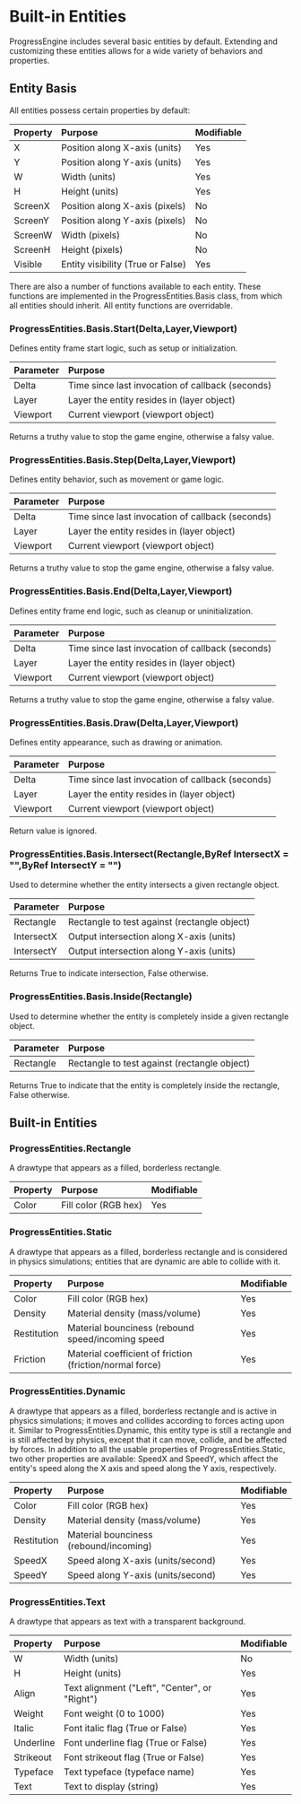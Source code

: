 Built-in Entities
=================
ProgressEngine includes several basic entities by default. Extending and customizing these entities allows for a wide variety of behaviors and properties.

Entity Basis
------------

All entities possess certain properties by default:

| Property    | Purpose                                | Modifiable |
|:------------|:---------------------------------------|:-----------|
| X           | Position along X-axis (units)          | Yes        |
| Y           | Position along Y-axis (units)          | Yes        |
| W           | Width (units)                          | Yes        |
| H           | Height (units)                         | Yes        |
| ScreenX     | Position along X-axis (pixels)         | No         |
| ScreenY     | Position along Y-axis (pixels)         | No         |
| ScreenW     | Width (pixels)                         | No         |
| ScreenH     | Height (pixels)                        | No         |
| Visible     | Entity visibility (True or False)      | Yes        |

There are also a number of functions available to each entity. These functions are implemented in the ProgressEntities.Basis class, from which all entities should inherit. All entity functions are overridable.

### ProgressEntities.Basis.Start(Delta,Layer,Viewport)

Defines entity frame start logic, such as setup or initialization.

| Parameter | Purpose                                          |
|:----------|:-------------------------------------------------|
| Delta     | Time since last invocation of callback (seconds) |
| Layer     | Layer the entity resides in (layer object)       |
| Viewport  | Current viewport (viewport object)               |

Returns a truthy value to stop the game engine, otherwise a falsy value.

### ProgressEntities.Basis.Step(Delta,Layer,Viewport)

Defines entity behavior, such as movement or game logic.

| Parameter | Purpose                                          |
|:----------|:-------------------------------------------------|
| Delta     | Time since last invocation of callback (seconds) |
| Layer     | Layer the entity resides in (layer object)       |
| Viewport  | Current viewport (viewport object)               |

Returns a truthy value to stop the game engine, otherwise a falsy value.

### ProgressEntities.Basis.End(Delta,Layer,Viewport)

Defines entity frame end logic, such as cleanup or uninitialization.

| Parameter | Purpose                                          |
|:----------|:-------------------------------------------------|
| Delta     | Time since last invocation of callback (seconds) |
| Layer     | Layer the entity resides in (layer object)       |
| Viewport  | Current viewport (viewport object)               |

Returns a truthy value to stop the game engine, otherwise a falsy value.

### ProgressEntities.Basis.Draw(Delta,Layer,Viewport)

Defines entity appearance, such as drawing or animation.

| Parameter | Purpose                                          |
|:----------|:-------------------------------------------------|
| Delta     | Time since last invocation of callback (seconds) |
| Layer     | Layer the entity resides in (layer object)       |
| Viewport  | Current viewport (viewport object)               |

Return value is ignored.

### ProgressEntities.Basis.Intersect(Rectangle,ByRef IntersectX = "",ByRef IntersectY = "")

Used to determine whether the entity intersects a given rectangle object.

| Parameter  | Purpose                                      |
|:-----------|:---------------------------------------------|
| Rectangle  | Rectangle to test against (rectangle object) |
| IntersectX | Output intersection along X-axis (units)     |
| IntersectY | Output intersection along Y-axis (units)     |

Returns True to indicate intersection, False otherwise.

### ProgressEntities.Basis.Inside(Rectangle)

Used to determine whether the entity is completely inside a given rectangle object.

| Parameter  | Purpose                                      |
|:-----------|:---------------------------------------------|
| Rectangle  | Rectangle to test against (rectangle object) |

Returns True to indicate that the entity is completely inside the rectangle, False otherwise.

Built-in Entities
-----------------

### ProgressEntities.Rectangle

A drawtype that appears as a filled, borderless rectangle.

| Property    | Purpose                                | Modifiable |
|:------------|:---------------------------------------|:-----------|
| Color       | Fill color (RGB hex)                   | Yes        |

### ProgressEntities.Static
A drawtype that appears as a filled, borderless rectangle and is considered in physics simulations; entities that are dynamic are able to collide with it.

| Property    | Purpose                                                  | Modifiable |
|:------------|:---------------------------------------------------------|:-----------|
| Color       | Fill color (RGB hex)                                     | Yes        |
| Density     | Material density (mass/volume)                           | Yes        |
| Restitution | Material bounciness (rebound speed/incoming speed        | Yes        |
| Friction    | Material coefficient of friction (friction/normal force) | Yes        |

### ProgressEntities.Dynamic

A drawtype that appears as a filled, borderless rectangle and is active in physics simulations; it moves and collides according to forces acting upon it.
Similar to ProgressEntities.Dynamic, this entity type is still a rectangle and is still affected by physics, except that it can move, collide, and be affected by forces. In addition to all the usable properties of ProgressEntities.Static, two other properties are available: SpeedX and SpeedY, which affect the entity's speed along the X axis and speed along the Y axis, respectively.

| Property    | Purpose                                | Modifiable |
|:------------|:---------------------------------------|:-----------|
| Color       | Fill color (RGB hex)                   | Yes        |
| Density     | Material density (mass/volume)         | Yes        |
| Restitution | Material bounciness (rebound/incoming) | Yes        |
| SpeedX      | Speed along X-axis (units/second)      | Yes        |
| SpeedY      | Speed along Y-axis (units/second)      | Yes        |

### ProgressEntities.Text

A drawtype that appears as text with a transparent background.

| Property  | Purpose                                       | Modifiable |
|:----------|:----------------------------------------------|:-----------|
| W         | Width (units)                                 | No         |
| H         | Height (units)                                | Yes        |
| Align     | Text alignment ("Left", "Center", or "Right") | Yes        |
| Weight    | Font weight (0 to 1000)                       | Yes        |
| Italic    | Font italic flag (True or False)              | Yes        |
| Underline | Font underline flag (True or False)           | Yes        |
| Strikeout | Font strikeout flag (True or False)           | Yes        |
| Typeface  | Text typeface (typeface name)                 | Yes        |
| Text      | Text to display (string)                      | Yes        |